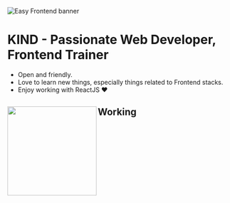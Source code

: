 ![Easy Frontend banner](https://res.cloudinary.com/kimwy/image/upload/v1598840121/easyfrontend/easy-frontend-banner-cropped_yjw0g0.jpg)

# KIND - Passionate Web Developer, Frontend Trainer

- Open and friendly.
- Love to learn new things, especially things related to Frontend stacks.
- Enjoy working with ReactJS ❤

## Working <a href="https://github.com/kind012"><img align="left" width="auto" height="200" src="https://res.cloudinary.com/kimwy/image/upload/v1598840300/easyfrontend/programming_hgngx9.png"></a>


